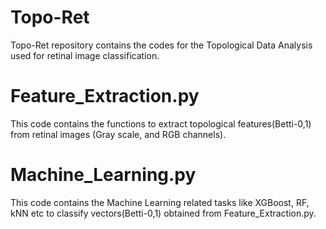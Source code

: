 # Topo-Ret
Topo-Ret repository contains the codes for the Topological Data Analysis used for retinal image classification.

# Feature_Extraction.py
This code contains the functions to extract topological features(Betti-0,1) from retinal images (Gray scale,  and RGB channels).

# Machine_Learning.py
This code contains the Machine Learning related tasks like XGBoost, RF, kNN etc to classify vectors(Betti-0,1) obtained from Feature_Extraction.py.

